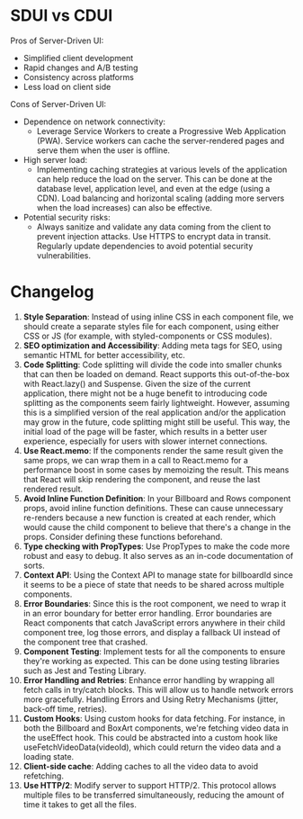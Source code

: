 # SDUI vs CDUI

Pros of Server-Driven UI:

- Simplified client development
- Rapid changes and A/B testing
- Consistency across platforms
- Less load on client side

Cons of Server-Driven UI:

- Dependence on network connectivity:
  - Leverage Service Workers to create a Progressive Web Application (PWA). Service workers can cache the server-rendered pages and serve them when the user is offline.
- High server load:
  - Implementing caching strategies at various levels of the application can help reduce the load on the server. This can be done at the database level, application level, and even at the edge (using a CDN). Load balancing and horizontal scaling (adding more servers when the load increases) can also be effective.
- Potential security risks:
  - Always sanitize and validate any data coming from the client to prevent injection attacks. Use HTTPS to encrypt data in transit. Regularly update dependencies to avoid potential security vulnerabilities.

# Changelog

1. **Style Separation**: Instead of using inline CSS in each component file, we should create a separate styles file for each component, using either CSS or JS (for example, with styled-components or CSS modules).
2. **SEO optimization and Accessibility**: Adding meta tags for SEO, using semantic HTML for better accessibility, etc.
3. **Code Splitting**: Code splitting will divide the code into smaller chunks that can then be loaded on demand. React supports this out-of-the-box with React.lazy() and Suspense. Given the size of the current application, there might not be a huge benefit to introducing code splitting as the components seem fairly lightweight. However, assuming this is a simplified version of the real application and/or the application may grow in the future, code splitting might still be useful. This way, the initial load of the page will be faster, which results in a better user experience, especially for users with slower internet connections.
4. **Use React.memo**: If the components render the same result given the same props, we can wrap them in a call to React.memo for a performance boost in some cases by memoizing the result. This means that React will skip rendering the component, and reuse the last rendered result.
5. **Avoid Inline Function Definition**: In your Billboard and Rows component props, avoid inline function definitions. These can cause unnecessary re-renders because a new function is created at each render, which would cause the child component to believe that there's a change in the props. Consider defining these functions beforehand.
6. **Type checking with PropTypes**: Use PropTypes to make the code more robust and easy to debug. It also serves as an in-code documentation of sorts.
7. **Context API**: Using the Context API to manage state for billboardId since it seems to be a piece of state that needs to be shared across multiple components.
8. **Error Boundaries**: Since this is the root component, we need to wrap it in an error boundary for better error handling. Error boundaries are React components that catch JavaScript errors anywhere in their child component tree, log those errors, and display a fallback UI instead of the component tree that crashed.
9. **Component Testing**: Implement tests for all the components to ensure they're working as expected. This can be done using testing libraries such as Jest and Testing Library.
10. **Error Handling and Retries**: Enhance error handling by wrapping all fetch calls in try/catch blocks. This will allow us to handle network errors more gracefully. Handling Errors and Using Retry Mechanisms (jitter, back-off time, retries).
11. **Custom Hooks**: Using custom hooks for data fetching. For instance, in both the Billboard and BoxArt components, we're fetching video data in the useEffect hook. This could be abstracted into a custom hook like useFetchVideoData(videoId), which could return the video data and a loading state.
12. **Client-side cache**: Adding caches to all the video data to avoid refetching.
13. **Use HTTP/2**: Modify server to support HTTP/2. This protocol allows multiple files to be transferred simultaneously, reducing the amount of time it takes to get all the files.

